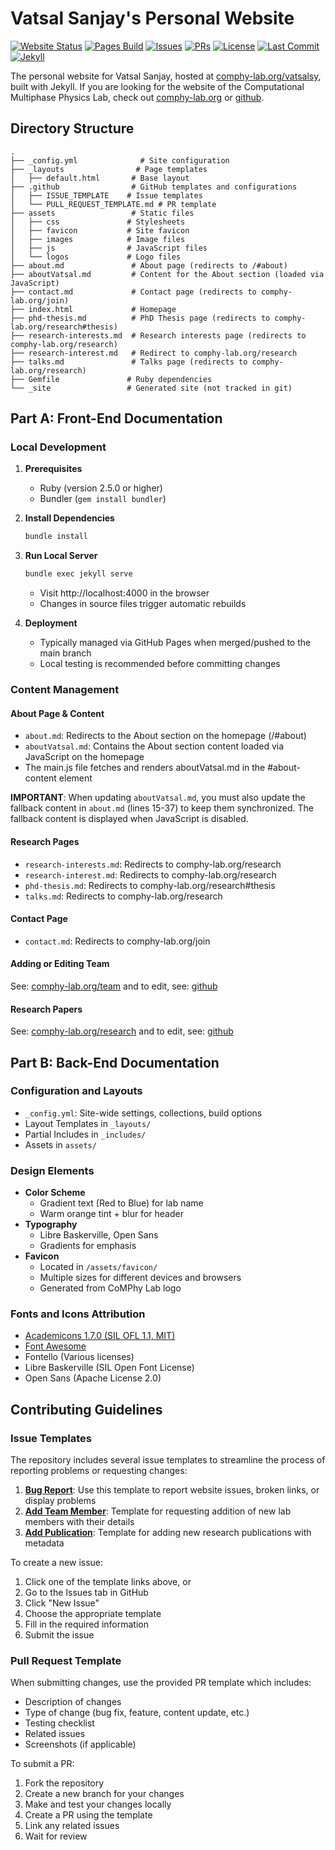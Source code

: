 # Vatsal Sanjay's Personal Website

[![Website Status](https://img.shields.io/website?url=https%3A%2F%2Fcomphy-lab.org%2Fvatsalsy&style=flat-square&logo=github&label=Website)](https://comphy-lab.org/vatsalsy)
[![Pages Build](https://img.shields.io/github/actions/workflow/status/comphy-lab/VatsalSy/VatsalSy.github.io/pages/pages-build-deployment?style=flat-square&logo=github&label=Pages)](https://github.com/comphy-lab/VatsalSy/VatsalSy.github.io/actions/workflows/pages/pages-build-deployment)
[![Issues](https://img.shields.io/github/issues/comphy-lab/VatsalSy/VatsalSy.github.io?style=flat-square&logo=github)](https://github.com/comphy-lab/VatsalSy/VatsalSy.github.io/issues)
[![PRs](https://img.shields.io/github/issues-pr/comphy-lab/VatsalSy/VatsalSy.github.io?style=flat-square&logo=github)](https://github.com/comphy-lab/VatsalSy/VatsalSy.github.io/pulls)
[![License](https://img.shields.io/github/license/comphy-lab/VatsalSy/VatsalSy.github.io?style=flat-square)](LICENSE)
[![Last Commit](https://img.shields.io/github/last-commit/comphy-lab/VatsalSy/VatsalSy.github.io?style=flat-square&logo=github)](https://github.com/comphy-lab/VatsalSy/VatsalSy.github.io/commits/main)
[![Jekyll](https://img.shields.io/badge/Jekyll-4.3.2-%23CC0000?style=flat-square&logo=jekyll)](https://jekyllrb.com/)

The personal website for Vatsal Sanjay, hosted at [comphy-lab.org/vatsalsy](https://comphy-lab.org/vatsalsy), built with Jekyll. If you are looking for the website of the Computational Multiphase Physics Lab, check out [comphy-lab.org](https://comphy-lab.org) or [github](https://github.com/comphy-lab).

## Directory Structure

```
.
├── _config.yml              # Site configuration
├── _layouts                # Page templates
│   ├── default.html       # Base layout
├── .github                # GitHub templates and configurations
│   ├── ISSUE_TEMPLATE    # Issue templates
│   └── PULL_REQUEST_TEMPLATE.md # PR template
├── assets                 # Static files
│   ├── css               # Stylesheets
│   ├── favicon           # Site favicon
│   ├── images            # Image files
│   ├── js                # JavaScript files
│   └── logos             # Logo files
├── about.md               # About page (redirects to /#about)
├── aboutVatsal.md         # Content for the About section (loaded via JavaScript)
├── contact.md             # Contact page (redirects to comphy-lab.org/join)
├── index.html             # Homepage
├── phd-thesis.md          # PhD Thesis page (redirects to comphy-lab.org/research#thesis)
├── research-interests.md  # Research interests page (redirects to comphy-lab.org/research)
├── research-interest.md   # Redirect to comphy-lab.org/research
├── talks.md               # Talks page (redirects to comphy-lab.org/research)
├── Gemfile               # Ruby dependencies
└── _site                 # Generated site (not tracked in git)
```

## Part A: Front-End Documentation

### Local Development

1. **Prerequisites**
   - Ruby (version 2.5.0 or higher)
   - Bundler (`gem install bundler`)

2. **Install Dependencies**
   ```bash
   bundle install
   ```

3. **Run Local Server**
   ```bash
   bundle exec jekyll serve
   ```
   - Visit http://localhost:4000 in the browser
   - Changes in source files trigger automatic rebuilds

4. **Deployment**
   - Typically managed via GitHub Pages when merged/pushed to the main branch
   - Local testing is recommended before committing changes

### Content Management

#### About Page & Content
- `about.md`: Redirects to the About section on the homepage (/#about)
- `aboutVatsal.md`: Contains the About section content loaded via JavaScript on the homepage
- The main.js file fetches and renders aboutVatsal.md in the #about-content element

**IMPORTANT**: When updating `aboutVatsal.md`, you must also update the fallback content in `about.md` (lines 15-37) to keep them synchronized. The fallback content is displayed when JavaScript is disabled.

#### Research Pages
- `research-interests.md`: Redirects to comphy-lab.org/research
- `research-interest.md`: Redirects to comphy-lab.org/research
- `phd-thesis.md`: Redirects to comphy-lab.org/research#thesis
- `talks.md`: Redirects to comphy-lab.org/research

#### Contact Page
- `contact.md`: Redirects to comphy-lab.org/join

#### Adding or Editing Team 

See: [comphy-lab.org/team](https://comphy-lab.org/team) and to edit, see: [github](https://github.com/comphy-lab/comphy-lab.github.io)

#### Research Papers

See: [comphy-lab.org/research](https://comphy-lab.org/research) and to edit, see: [github](https://github.com/comphy-lab/comphy-lab.github.io)

## Part B: Back-End Documentation

### Configuration and Layouts
- `_config.yml`: Site-wide settings, collections, build options
- Layout Templates in `_layouts/`
- Partial Includes in `_includes/`
- Assets in `assets/`

### Design Elements
- **Color Scheme**
  - Gradient text (Red to Blue) for lab name
  - Warm orange tint + blur for header
- **Typography**
  - Libre Baskerville, Open Sans
  - Gradients for emphasis
- **Favicon**
  - Located in `/assets/favicon/`
  - Multiple sizes for different devices and browsers
  - Generated from CoMPhy Lab logo

### Fonts and Icons Attribution
- [Academicons 1.7.0 (SIL OFL 1.1, MIT)](https://jpswalsh.github.io/academicons/)
- [Font Awesome](https://fontawesome.com/)
- Fontello (Various licenses)
- Libre Baskerville (SIL Open Font License)
- Open Sans (Apache License 2.0)


## Contributing Guidelines

### Issue Templates
The repository includes several issue templates to streamline the process of reporting problems or requesting changes:

1. **[Bug Report](https://github.com/comphy-lab/VatsalSy/VatsalSy.github.io/issues/new?template=bug_report.yml)**: Use this template to report website issues, broken links, or display problems
2. **[Add Team Member](https://github.com/comphy-lab/VatsalSy/VatsalSy.github.io/issues/new?template=add_team_member.yml)**: Template for requesting addition of new lab members with their details
3. **[Add Publication](https://github.com/comphy-lab/VatsalSy/VatsalSy.github.io/issues/new?template=add_publication.yml)**: Template for adding new research publications with metadata

To create a new issue:
1. Click one of the template links above, or
2. Go to the Issues tab in GitHub
3. Click "New Issue"
4. Choose the appropriate template
5. Fill in the required information
6. Submit the issue

### Pull Request Template
When submitting changes, use the provided PR template which includes:
- Description of changes
- Type of change (bug fix, feature, content update, etc.)
- Testing checklist
- Related issues
- Screenshots (if applicable)

To submit a PR:
1. Fork the repository
2. Create a new branch for your changes
3. Make and test your changes locally
4. Create a PR using the template
5. Link any related issues
6. Wait for review
